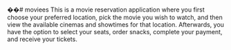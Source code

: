 ��#   m o v i e e s 
 
This is a movie reservation application where you first choose your preferred location, pick the movie you wish to watch, and then view the available cinemas and showtimes for that location. Afterwards, you have the option to select your seats, order snacks, complete your payment, and receive your tickets.
